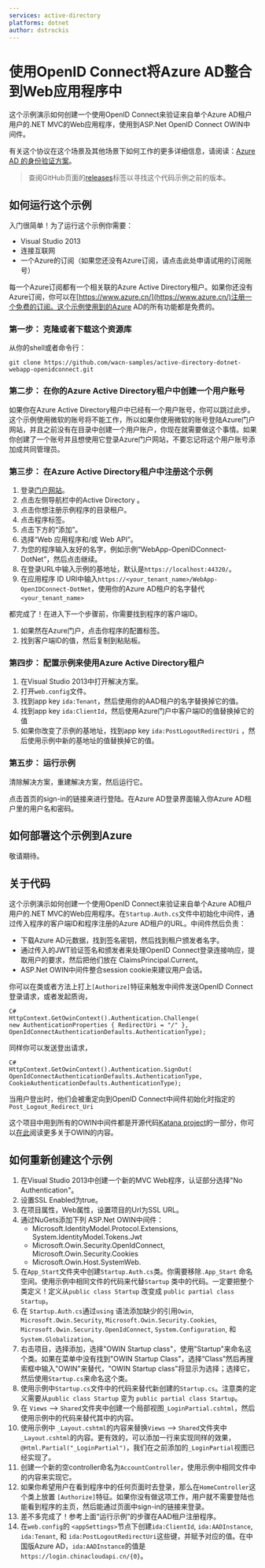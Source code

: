 ```yaml
---
services: active-directory
platforms: dotnet
author: dstrockis
---
```



# 使用OpenID Connect将Azure AD整合到Web应用程序中

这个示例演示如何创建一个使用OpenID Connect来验证来自单个Azure AD租户用户的.NET MVC的Web应用程序，使用到ASP.Net OpenID Connect OWIN中间件。

有关这个协议在这个场景及其他场景下如何工作的更多详细信息，请阅读：[Azure AD 的身份验证方案](https://www.azure.cn/documentation/articles/active-directory-authentication-scenarios/)。

> 查阅GitHub页面的[releases](../../releases)标签以寻找这个代码示例之前的版本。

## 如何运行这个示例

入门很简单！为了运行这个示例你需要：

- Visual Studio 2013
- 连接互联网
- 一个Azure的订阅（如果您还没有Azure订阅，请点击此处申请试用的订阅账号）

每一个Azure订阅都有一个相关联的Azure Active Directory租户。如果你还没有Azure订阅，你可以在[https://www.azure.cn/](https://www.azure.cn/)注册一个免费的订阅。这个示例使用到的Azure AD的所有功能都是免费的。

### 第一步： 克隆或者下载这个资源库

从你的shell或者命令行：

	git clone https://github.com/wacn-samples/active-directory-dotnet-webapp-openidconnect.git

### 第二步： 在你的Azure Active Directory租户中创建一个用户账号

如果你在Azure Active Directory租户中已经有一个用户账号，你可以跳过此步。这个示例使用微软的账号将不能工作，所以如果你使用微软的账号登陆Azure门户网站，并且之前没有在目录中创建一个用户账户，你现在就需要做这个事情。如果你创建了一个账号并且想使用它登录Azure门户网站，不要忘记将这个用户账号添加成共同管理员。

### 第三步： 在Azure Active Directory租户中注册这个示例

1. 登录[门户网站](https://manage.windowsazure.cn)。
2. 点击左侧导航栏中的Active Directory 。
3. 点击你想注册示例程序的目录租户。
4. 点击程序标签。
5. 点击下方的“添加”。
6. 选择“Web 应用程序和/或 Web API”。
7. 为您的程序输入友好的名字，例如示例“WebApp-OpenIDConnect-DotNet”，然后点击继续。
8. 在登录URL中输入示例的基地址，默认是`https://localhost:44320/`。
9. 在应用程序 ID URI中输入`https://<your_tenant_name>/WebApp-OpenIDConnect-DotNet`，使用你的Azure AD租户的名字替代`<your_tenant_name>`

都完成了！在进入下一个步骤前，你需要找到程序的客户端ID。

1. 如果然在Azure门户，点击你程序的配置标签。
2. 找到客户端ID的值，然后复制到粘贴板。

### 第四步： 配置示例来使用Azure Active Directory租户

1. 在Visual Studio 2013中打开解决方案。
2. 打开`web.config`文件。
3. 找到app key `ida:Tenant`，然后使用你的AAD租户的名字替换掉它的值。
4. 找到app key `ida:ClientId`，然后使用Azure门户中客户端ID的值替换掉它的值
5. 如果你改变了示例的基地址，找到app key `ida:PostLogoutRedirectUri` ，然后使用示例中新的基地址的值替换掉它的值。

### 第五步： 运行示例

清除解决方案，重建解决方案，然后运行它。

点击首页的sign-in的链接来进行登陆。在Azure AD登录界面输入你Azure AD租户里的用户名和密码。

## 如何部署这个示例到Azure

敬请期待。

## 关于代码

这个示例演示如何创建一个使用OpenID Connect来验证来自单个Azure AD租户用户的.NET MVC的Web应用程序。在`Startup.Auth.cs`文件中初始化中间件，通过传入程序的客户端ID和程序注册的Azure AD租户的URL。中间件然后负责：

- 下载Azure AD元数据，找到签名密钥，然后找到租户颁发者名字。
- 通过传入的JWT验证签名和颁发者来处理OpenID Connect登录连接响应，提取用户的要求，然后把他们放在
 ClaimsPrincipal.Current。
- ASP.Net OWIN中间件整合session cookie来建议用户会话。

你可以在类或者方法上打上`[Authorize]`特征来触发中间件发送OpenID Connect登录请求，或者发起质询，

	C#
	HttpContext.GetOwinContext().Authentication.Challenge(
	new AuthenticationProperties { RedirectUri = "/" },
	OpenIdConnectAuthenticationDefaults.AuthenticationType);

同样你可以发送登出请求，

	C#
	HttpContext.GetOwinContext().Authentication.SignOut(
	OpenIdConnectAuthenticationDefaults.AuthenticationType,
	CookieAuthenticationDefaults.AuthenticationType);

当用户登出时，他们会被重定向到OpenID Connect中间件初始化时指定的`Post_Logout_Redirect_Uri`

这个项目中用到所有的OWIN中间件都是开源代码[Katana project](http://katanaproject.codeplex.com)的一部分，你可以[在此](http://owin.org)阅读更多关于OWIN的内容。

## 如何重新创建这个示例

1. 在Visual Studio 2013中创建一个新的MVC Web程序，认证部分选择"No Authentication"。
2. 设置SSL Enabled为true。
3. 在项目属性，Web属性，设置项目的Url为SSL URL。
4. 通过NuGets添加下列 ASP.Net OWIN中间件：
	- Microsoft.IdentityModel.Protocol.Extensions, System.IdentityModel.Tokens.Jwt 
	- Microsoft.Owin.Security.OpenIdConnect, Microsoft.Owin.Security.Cookies 
	- Microsoft.Owin.Host.SystemWeb.
5. 在`App_Start`文件夹中创建`Startup.Auth.cs`类。你需要移除`.App_Start` 命名空间。使用示例中相同文件的代码来代替`Startup` 类中的代码。一定要把整个类定义！定义从`public class Startup` 改变成 `public partial class Startup`。
6. 在 `Startup.Auth.cs`通过`using` 语法添加缺少的引用`Owin`, `Microsoft.Owin.Security`, `Microsoft.Owin.Security.Cookies`, `Microsoft.Owin.Security.OpenIdConnect`, `System.Configuration`, 和 `System.Globalization`。
7. 右击项目，选择添加，选择"OWIN Startup class"，使用"Startup"来命名这个类。如果在菜单中没有找到"OWIN Startup Class"，选择“Class”然后再搜索框中输入"OWIN"来替代，"OWIN Startup class"将显示为选择；选择它，然后使用`Startup.cs`来命名这个类。
8. 使用示例中`Startup.cs`文件中的代码来替代新创建的`Startup.cs`。注意类的定义需要从`public class Startup` 变为 `public partial class Startup`。
9. 在 `Views` --> `Shared`文件夹中创建一个局部视图`_LoginPartial.cshtml`，然后使用示例中的代码来替代其中的内容。
10. 使用示例中 `_Layout.cshtml`的内容来替换`Views` --> `Shared`文件夹中 `_Layout.cshtml`的内容。更有效的，可以添加一行来实现同样的效果，`@Html.Partial("_LoginPartial")`，我们在之前添加的`_LoginPartial`视图已经实现了。
11. 创建一个新的空controller命名为`AccountController`，使用示例中相同文件中的内容来实现它。
12. 如果你希望用户在看到程序中的任何页面时去登录，那么在`HomeController`这个类上放置 `[Authorize]`特征。如果你没有做这项工作，用户就不需要登陆也能看到程序的主页，然后能通过页面中sign-in的链接来登录。
13. 差不多完成了！参考上面“运行示例”的步骤在AAD租户注册程序。
14. 在`web.config`的 `<appSettings>`节点下创建`ida:ClientId`, `ida:AADInstance`, `ida:Tenant`, 和 `ida:PostLogoutRedirectUri`这些键，并赋予对应的值。在中国版Azure AD，`ida:AADInstance`的值是`https://login.chinacloudapi.cn/{0}`。



